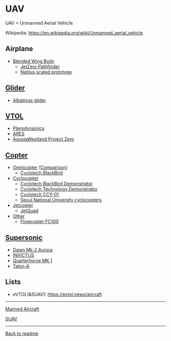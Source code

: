 UAV
===

UAV = Unmanned Aerial Vehicle

Wikipedia: <https://en.wikipedia.org/wiki/Unmanned_aerial_vehicle>

## Airplane
- [Blended Wing Body](Airplane.BlendedWingBody.md)
  - [JetZero Pathfinder](Airplane.BlendedWingBody.md#jetzero-pathfinder)
  - [Natilus scaled prototype](Airplane.BlendedWingBody.md#natilus-scaled-prototype)

## [Glider](Glider.md#uav)
- [Albatross glider](Glider.md#albatross-glider)

## [VTOL](UAV.VTOL.md)
- [Pterodynamics](UAV.VTOL.md#pterodynamics-transwing-p4)
- [ARES](UAV.VTOL.md#ares)
- [AgustaWestland Project Zero](UAV.VTOL.md#agustawestland-project-zero)

## [Copter](UAV.Copter.md)
- [Omnicopter](Omnicopter.md#uav) ([Comparison](Omnicopter.md#comparison))
  - [Cyclotech BlackBird](Omnicopter.md#cyclotech-blackbird-demonstrator)
- [Cyclocopter](Cyclocopter.md#uav)
  - [Cyclotech BlackBird Demonstrator](Cyclocopter.md#cyclotech-blackbird-demonstrator)
  - [Cyclotech Technology Demonstrator](Cyclocopter.md#cyclotech-technology-demonstrator)
  - [Cyclotech CCY-01](Cyclocopter.md#cyclotech-ccy-01)
  - [Seoul National University cyclocopters](Cyclocopter.md#seoul-national-university-cyclocopters)
- [Jetcopter](Jetcopter.md#uav)
  - [JetQuad](Jetcopter.md#jetquad)
- [Other](UAV.Copter.md#other)
  - [Flowcopter FC100](UAV.Copter.md#flowcopter-fc100)

## [Supersonic](Supersonic.md#uav)
- [Dawn Mk-2 Aurora](Supersonic.md#dawn-mk-2-aurora)
- [INVICTUS](Supersonic.md#invictus)
- [Quarterhorse MK 1](Supersonic.md#quarterhorse-mk-1)
- [Talon-A](Supersonic.md#talon-a)

## Lists

- eVTOL(&SUAV): <https://evtol.news/aircraft>

---
[Manned Aircraft](Aircraft.md)

[SUAV](SUAV.md)

---
[Back to readme](readme.md)
